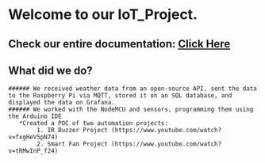 # Welcome to our IoT_Project.

## **Check our entire documentation:** [Click Here](https://docs.google.com/document/d/1kkOZVzUCf6sTrKD_HXc1Z07RiwmRtZ049r1gkqCgQHM/edit#)

## **What did we do?**
    ###### We received weather data from an open-source API, sent the data to the Raspberry Pi via MQTT, stored it on an SQL database, and displayed the data on Grafana. 
    ###### We worked with the NodeMCU and sensors, programming them using the Arduino IDE
       *Created a POC of two automation projects: 
            1. IR Buzzer Project (https://www.youtube.com/watch?v=fxgHeV5pN74)
            2. Smart Fan Project (https://www.youtube.com/watch?v=tRMwInP_f24)
    
